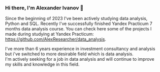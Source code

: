 ### Hi there, I'm Alexander Ivanov 👋

Since the beginning of 2023 I've been actively studying data analysis, Python and SQL. Recently I've successfully finished Yandex Practicum 7 months data analysis course. You can check here some of the projects I made during studying at Yandex Practicum: https://github.com/AlexResearcher/data_analysis.

I've more than 6 years experience in investment consultancy and analysis but i've switched to more desirable field which is data analysis.\
I'm actively seeking for a job in data analysis and will continue to improve my skills and knowledge in this field.

